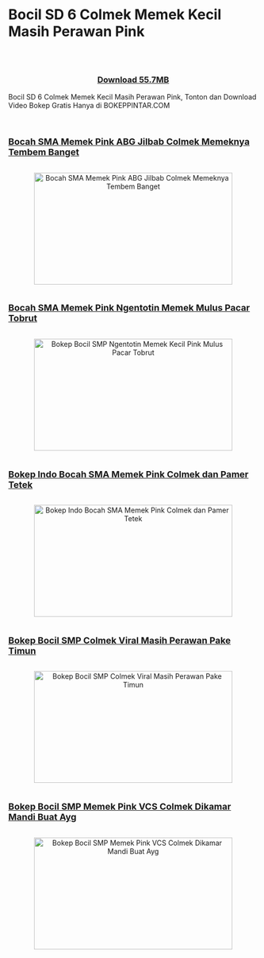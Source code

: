 # Bocil SD 6 Colmek Memek Kecil Masih Perawan Pink
<div class="separator" style="clear: both;"><a href="https://alihkandulu.blogspot.com/2024/10/xnxx-colmek-anak-smp-pink-ketagihan.html" style="display: block; padding: 1em 0; text-align: center; "><img alt="" border="0" data-original-height="464" data-original-width="819" src="https://blogger.googleusercontent.com/img/b/R29vZ2xl/AVvXsEjx9W-MBcZpBCwlYd2lHT-7mgbzN7w7DKsufTszUS-ioNk2LCOZFpT0uPc9vBR5e0RMN0MRW-dkrJOygQDj5suij7tzOEgMPEDX4gpfDczIkN1NHGaTnSCDNAt-flMER7V1hCCt9I1-bvuf4U5Wo2hhWXx1PsfNW1wdDKfuvVT5W8YF7AQe8FeAiL_EVus/s600/Screenshot%20%28353%29.png"/></a></div>
<h3 style="text-align: center;">
  <a href="https://terabox.link/s/1g40KuMXT7mqBwj8rB7_RzA" target="_blank">Download 55.7MB</a>
</h3>

<p style="text-align: left;">
Bocil SD 6 Colmek Memek Kecil Masih Perawan Pink, Tonton dan Download Video Bokep Gratis Hanya di BOKEPPINTAR.COM
</p>
<p style="text-align: left;"><br /></p>

<!--No 1    Video Bokep Indonesia-->

<h3 style="text-align: left;">
  <a href="https://arsipsma.blogspot.com/2024/10/bokep-abg-jilbab-colmek-memeknya-tembem.html" target="_blank"><span style="font-size: large;">
<b>Bocah SMA Memek Pink ABG Jilbab Colmek Memeknya Tembem Banget</b></span></a>
</h3>

<div class="separator" style="clear: both;">
  <a href="https://arsipsma.blogspot.com/2024/10/bokep-abg-jilbab-colmek-memeknya-tembem.html" style="display: block; padding: 1em 0px; text-align: center;"><img alt="Bocah SMA Memek Pink ABG Jilbab Colmek Memeknya Tembem Banget" border="0" data-original-height="180" data-original-width="320" height="225" src="https://blogger.googleusercontent.com/img/b/R29vZ2xl/AVvXsEh4BZDhM3ybcT3KKd3H_mqN18ikApO4oZajzehcZauwEEOnmb-dU3YE65w_bDhfL6aAnYtUI2ir56DbuySS3NNBFBMlFMibf9wqxKT2xgnhfHn6Rp7Z5yBhyphenhyphencwfBK5rswuQCtweQY8_MUgG_MDUa9_jtxDvozQ55wq1MMzju2ulOVrJ2tzyqXnFf3D1_3I/s320/Bocah+SMA+Memek+Pink+ABG+Jilbab+Colmek+Memeknya+Tembem+Banget.jpg" title="Bocah SMA Memek Pink ABG Jilbab Colmek Memeknya Tembem Banget" width="400" /></a>
</div>



<!--No 2    Video Bokep Indonesia-->

<h3 style="text-align: left;">
  <a href="https://alihkandulu.blogspot.com/2024/10/ngentot-memek-kecil-pink-mulus-pacar.html" target="_blank"><span style="font-size: large;">
<b>Bocah SMA Memek Pink Ngentotin Memek Mulus Pacar Tobrut</b></span></a>
</h3>

<div class="separator" style="clear: both;">
  <a href="https://alihkandulu.blogspot.com/2024/10/ngentot-memek-kecil-pink-mulus-pacar.html" style="display: block; padding: 1em 0px; text-align: center;"><img alt="Bokep Bocil SMP Ngentotin Memek Kecil Pink Mulus Pacar Tobrut" border="0" data-original-height="180" data-original-width="320" height="225" src="https://blogger.googleusercontent.com/img/b/R29vZ2xl/AVvXsEi5R1Zh6LzSzRA5wv04qv_DIyHrmKyZ3GgLPBVb7Tq7tTewGxx6fVKjbAg6M2q2VYUgYDZVnr1d9zNl7e8cFgWPYSTmEOqCuxDD42lW5pW3YngVfHCotl5lL3oUo71PtiZp5NNaj_gOFpHlr-zxqLE1hJDtV7LOqxk_Rd9TxH8-5voqiXFOKWDLu7EX6-8/s320/Bokep+Bocil+SMP+Ngentotin+Memek+Kecil+Pink+Mulus+Pacar+Tobrut.jpg" title="Bokep Bocil SMP Ngentotin Memek Kecil Pink Mulus Pacar Tobrut" width="400" /></a>
</div>


<!--No 3    Video Bokep Indonesia-->

<h3 style="text-align: left;">
  <a href="https://alihkandulu.blogspot.com/2024/10/bokep-memek-tembem-bocil-viral-colmek.html" target="_blank"><span style="font-size: large;">
<b>Bokep Indo Bocah SMA Memek Pink Colmek dan Pamer Tetek</b></span></a>
</h3>   
   
<div class="separator" style="clear: both;">
  <a href="https://alihkandulu.blogspot.com/2024/10/bokep-memek-tembem-bocil-viral-colmek.html" style="display: block; padding: 1em 0px; text-align: center;"><img alt="Bokep Indo Bocah SMA Memek Pink Colmek dan Pamer Tetek" border="0" data-original-height="180" data-original-width="320" height="225" src="https://blogger.googleusercontent.com/img/b/R29vZ2xl/AVvXsEjWogfHRq-WDW1TVaEniNpp4MwDX_GSJmEUF6EsujurVenvbzKA8eXbNoZ-HZGyVuP7awu_-mR7r9g-n9sHZIOorQ93xvWTJOnD0ckdWcyJUxJYz6TpfOPfUfDImdHuSPC0aeJUAWYSIpx8XjHMJierY2ynlVe4cGDFaY03924qhbnFcbn_msXjUOmmAb0/s320/Bokep+Bocil+SMP+Viral+Memek+Tembem+Colmek+dan+Pamer+Tetek.jpg" title="Bokep Indo Bocah SMA Memek Pink Colmek dan Pamer Tetek" width="400" /></a>
</div>



<!--No 4    Video Bokep Indonesia-->
 
<h3 style="text-align: left;">
  <a href="https://arsipsma.blogspot.com/2024/10/bokep-bocil-smp-colmek-viral-masih.html" target="_blank"><span style="font-size: large;">
<b>Bokep Bocil SMP Colmek Viral Masih Perawan Pake Timun</b></span></a>
</h3>

<div class="separator" style="clear: both;">
  <a href="https://arsipsma.blogspot.com/2024/10/bokep-bocil-smp-colmek-viral-masih.html" style="display: block; padding: 1em 0px; text-align: center;"><img alt="Bokep Bocil SMP Colmek Viral Masih Perawan Pake Timun" border="0" data-original-height="180" data-original-width="320" height="225" src="https://blogger.googleusercontent.com/img/b/R29vZ2xl/AVvXsEheoa4ARNbQkuIeN6TXnXPWHl_3iFy1QYUhbT82vkwWa6HYuX_gXsCjBFKDsNkLb-ciYG4EMWfDacDMhTQJfrh_figEM2YGTV8UFS0Qv3XDiGKrNhs3FZgrx9HKMR-UIE8Vcg76u39yB2pixEFgJVaWpyO1h2vxOzImw5lCR4pCCm0F_Os5Y4PH-q8GHcg/s320/Bokep+Bocil+SMP+Colmek+Viral+Masih+Perawan+Pake+Timun.jpg" title="Bokep Bocil SMP Colmek Viral Masih Perawan Pake Timun" width="400" /></a>
</div>



<!--No 5    Video Bokep Indonesia-->

<h3 style="text-align: left;">
  <a href="https://alihkandulu.blogspot.com/2024/10/bocil-memek-pink-vcs-colmek-dikamar.html" target="_blank"><span style="font-size: large;">
<b>Bokep Bocil SMP Memek Pink VCS Colmek Dikamar Mandi Buat Ayg</b></span></a>
</h3>

<div class="separator" style="clear: both;">
  <a href="https://alihkandulu.blogspot.com/2024/10/bocil-memek-pink-vcs-colmek-dikamar.html" style="display: block; padding: 1em 0px; text-align: center;"><img alt="Bokep Bocil SMP Memek Pink VCS Colmek Dikamar Mandi Buat Ayg" border="0" data-original-height="180" data-original-width="320" height="225" src="https://blogger.googleusercontent.com/img/b/R29vZ2xl/AVvXsEhce9-WqGP4O-IT32SG_X4WLKAZbxMqTG67hbRWwd0GYMoV2ASOUT4fE5inY6qG0P7NjbXGzmvxg9COZfwB5ge_yBW5_SNLC1nrB3uwRIXH6r7-NxSeRTenzpkd-HC4yldqriNaTLJjQfFYZFb_0eUHGnq0XnxiuwxCu7FbgvA3xB1xsz2vn17jYHfPVTA/s320/Bokep+Bocil+SMP+Memek+Pink+VCS+Colmek+Dikamar+Mandi+Buat+Ayg.jpg" title="Bokep Bocil SMP Memek Pink VCS Colmek Dikamar Mandi Buat Ayg" width="400" /></a>
</div>

